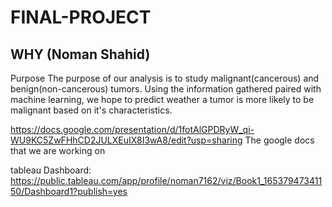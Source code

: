 # FINAL-PROJECT

## WHY (Noman Shahid) 
  Purpose
The purpose of our analysis is to study malignant(cancerous) and benign(non-cancerous) tumors. Using the information gathered paired with machine learning, we hope to predict weather a tumor is more likely to be malignant based on it's characteristics.



https://docs.google.com/presentation/d/1fotAlGPDRyW_qi-WU9KC5ZwFHhCD2JULXEuIX8I3wA8/edit?usp=sharing The google docs that we are working on 

tableau Dashboard: https://public.tableau.com/app/profile/noman7162/viz/Book1_16537947341150/Dashboard1?publish=yes

